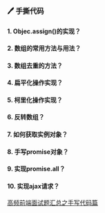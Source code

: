 ### :pen: 手撕代码

#### 1. Objec.assign()的实现？

#### 2. 数组的常用方法与用法？

#### 3. 数组去重的方法？

#### 4. 扁平化操作实现？

#### 5. 柯里化操作实现？

#### 6. 反转数组？

#### 7. 如何获取实例对象？

#### 8. 手写promise对象？

#### 9. 实现promise.all？

#### 10. 实现ajax请求？





[高频前端面试题汇总之手写代码篇](https://juejin.cn/post/6946136940164939813)









